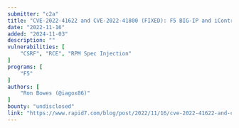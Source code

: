 ```yaml
---
submitter: "c2a"
title: "CVE-2022-41622 and CVE-2022-41800 (FIXED): F5 BIG-IP and iControl REST Vulnerabilities and Exposures"
date: "2022-11-16"
added: "2024-11-03"
description: ""
vulnerabilities: [
    "CSRF", "RCE", "RPM Spec Injection"
]
programs: [
    "F5"
]
authors: [
    "Ron Bowes (@iagox86)"
]
bounty: "undisclosed"
link: "https://www.rapid7.com/blog/post/2022/11/16/cve-2022-41622-and-cve-2022-41800-fixed-f5-big-ip-and-icontrol-rest-vulnerabilities-and-exposures/"
---
```




